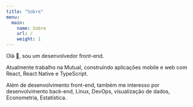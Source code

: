 ```yaml
---
title: "Sobre"
menu:
  main:
    name: Sobre
    url: /
    weight: 1
---
```


Olá 👋, sou um desenvolvedor front-end.

Atualmente trabalho na Mutual, construíndo aplicações mobile e web com React,
React Native e TypeScript.

Além de desenvolvimento front-end, também me interesso por desenvolvimento
back-end, Linux, DevOps, visualização de dados, Econometria, Estatística.

